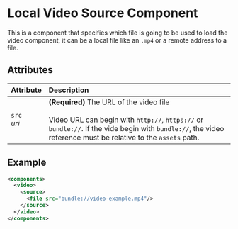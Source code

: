# Local Video Source Component

This is a component that specifies which file is going to be used to load the video component, it can be a local file like an `.mp4` or a remote address to a file.

## Attributes

| Attribute         | Description                                                                                                                                                                                                       |
| :---------------- | :---------------------------------------------------------------------------------------------------------------------------------------------------------------------------------------------------------------- |
| `src` <br/> _uri_ | **(Required)** The URL of the video file </br></br> Video URL can begin with `http://`, `https://` or `bundle://`. If the vide begin with `bundle://`, the video reference must be relative to the `assets` path. |

## Example

```xml
<components>
  <video>
    <source>
      <file src="bundle://video-example.mp4"/>
    </source>
  </video>
</components>
```